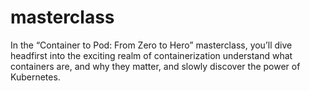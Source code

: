 # masterclass
In the “Container to Pod: From Zero to Hero” masterclass, you’ll dive headfirst into the exciting realm of containerization understand what containers are, and why they matter, and slowly discover the power of Kubernetes. 
